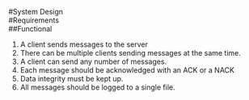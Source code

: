 #System Design  
#Requirements  
##Functional  
1. A client sends messages to the server  
2. There can be multiple clients sending messages at the same time.
3. A client can send any number of messages.
4. Each message should be acknowledged with an ACK or a NACK
5. Data integrity must be kept up.  
6. All messages should be logged to a single file. 

